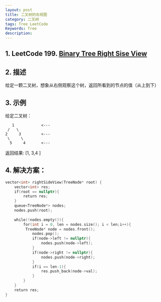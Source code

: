 ```yaml
---
layout: post
title: 二叉树的右视图
category: 二叉树
tags: Tree LeetCode 
Keywords: Tree
description:
---
```

## 1. LeetCode 199. [Binary Tree Right Sise View](https://leetcode.com/problems/binary-tree-right-side-view/description/)
## 2. 描述
给定一颗二叉树，想象从右侧观察这个树，返回所看到的节点的值（从上到下）
## 3. 示例
给定二叉树：
```
   1            <---
 /   \
2     3         <---
 \     \
  5     4       <---
```
返回结果: [1, 3,4 ]
## 4. 解决方案：
``` c++
vector<int> rightSideView(TreeNode* root) {
    vector<int> res;
    if(root == nullptr){
        return res;
    }
    queue<TreeNode*> nodes;
    nodes.push(root);
    
    while(!nodes.empty()){
        for(int i = 0, len = nodes.size(); i < len;i++){
         TreeNode* node = nodes.front();
            nodes.pop();
            if(node->left != nullptr){
                nodes.push(node->left);
            }
            if(node->right != nullptr){
                nodes.push(node->right);
            }
            if(i == len-1){
                res.push_back(node->val);
            }
        }
    }
    return res;
}
```